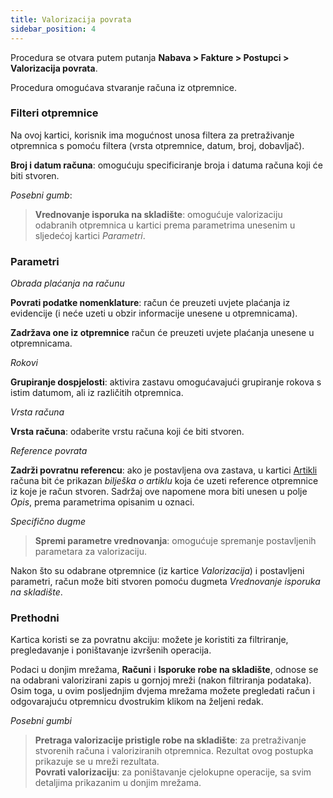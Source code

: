 ```yaml
---
title: Valorizacija povrata
sidebar_position: 4
---
```


Procedura se otvara putem putanja **Nabava > Fakture > Postupci > Valorizacija povrata**. 

Procedura omogućava stvaranje računa iz otpremnice.

### Filteri otpremnice

Na ovoj kartici, korisnik ima mogućnost unosa filtera za pretraživanje otpremnica s pomoću filtera (vrsta otpremnice, datum, broj, dobavljač).

**Broj i datum računa**: omogućuju specificiranje broja i datuma računa koji će biti stvoren.

*Posebni gumb*:
 
> **Vrednovanje isporuka na skladište**: omogućuje valorizaciju odabranih otpremnica u kartici prema parametrima unesenim u sljedećoj kartici *Parametri*.


### Parametri

*Obrada plaćanja na računu*

**Povrati podatke nomenklature**: račun će preuzeti uvjete plaćanja iz evidencije (i neće uzeti u obzir informacije unesene u otpremnicama).

**Zadržava one iz otpremnice** račun će preuzeti uvjete plaćanja unesene u otpremnicama.

*Rokovi*

**Grupiranje dospjelosti**: aktivira zastavu omogućavajući grupiranje rokova s istim datumom, ali iz različitih otpremnica.

*Vrsta računa*

**Vrsta računa**: odaberite vrstu računa koji će biti stvoren.

*Reference povrata*

**Zadrži povratnu referencu**: ako je postavljena ova zastava, u kartici [Artikli](/docs/purchase/purchase-invoices/insert-purchase-invoice/items) računa bit će prikazan *bilješka o artiklu* koja će uzeti reference otpremnice iz koje je račun stvoren. Sadržaj ove napomene mora biti unesen u polje *Opis*, prema parametrima opisanim u oznaci.

*Specifično dugme* 

> **Spremi parametre vrednovanja**: omogućuje spremanje postavljenih parametara za valorizaciju.

Nakon što su odabrane otpremnice (iz kartice *Valorizacija*) i postavljeni parametri, račun može biti stvoren pomoću dugmeta *Vrednovanje isporuka na skladište*.

### Prethodni 

Kartica koristi se za povratnu akciju: možete je koristiti za filtriranje, pregledavanje i poništavanje izvršenih operacija.

Podaci u donjim mrežama, **Računi** i **Isporuke robe na skladište**, odnose se na odabrani valorizirani zapis u gornjoj mreži (nakon filtriranja podataka). Osim toga, u ovim posljednjim dvjema mrežama možete pregledati račun i odgovarajuću otpremnicu dvostrukim klikom na željeni redak.

*Posebni gumbi*

> **Pretraga valorizacije pristigle robe na skladište**: za pretraživanje stvorenih računa i valoriziranih otpremnica. Rezultat ovog postupka prikazuje se u mreži rezultata.    
> **Povrati valorizaciju**: za poništavanje cjelokupne operacije, sa svim detaljima prikazanim u donjim mrežama.

